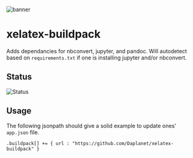 ![banner](https://banner.dapla.net/?utm_campaign=community-buildpacks&utm_source=github.com/daplanet/xelatex-buildpack&utm_medium=markdown)

# xelatex-buildpack

Adds dependancies for nbconvert, jupyter, and pandoc. Will autodetect based on 
`requirements.txt` if one is installing jupyter and/or nbconvert.

## Status
![Status](https://img.shields.io/badge/Life%20Cycle%20Stage-End%20of%20Life-lightgray.svg?style=flat)

## Usage

The following jsonpath should give a solid example to update ones' `app.json` file.

```
.buildpack[] += { url : "https://github.com/Daplanet/xelatex-buildpack" }
```
